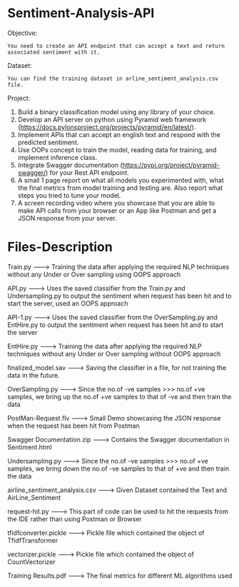 # Sentiment-Analysis-API
Objective:
  
    You need to create an API endpoint that can accept a text and return associated sentiment with it.
  
Dataset:

    You can find the training dataset in arline_sentiment_analysis.csv file.
  
Project:

  1. Build a binary classification model using any library of your choice.
  2. Develop an API server on python using Pyramid web framework (https://docs.pylonsproject.org/projects/pyramid/en/latest/).
  3. Implement APIs that can accept an english text and respond with the predicted sentiment.
  4. Use OOPs concept to train the model, reading data for training, and implement inference class.
  5. Integrate Swagger documentation (https://pypi.org/project/pyramid-swagger/) for your Rest API endpoint.
  6. A small 1 page report on what all models you experimented with, what the final metrics from model training and testing are. Also report what steps you tried to     tune your model.
  7. A screen recording video where you showcase that you are able to make API calls from your browser or an App like Postman and get a JSON response from your server.

# Files-Description

Train.py ---> Training the data after applying the required NLP techniques without any Under or Over sampling using OOPS approach

API.py ---> Uses the saved classifier from the Train.py and Undersampling.py to output the sentiment when request has been hit and to start the server, used an OOPS approach

API-1.py ---> Uses the saved classifier from the OverSampling.py and EntHire.py to output the sentiment when request has been hit and to start the server

EntHire.py ---> Training the data after applying the required NLP techniques without any Under or Over sampling without OOPS approach

finalized_model.sav ---> Saving the classifier in a file, for not training the data in the future. 

OverSampling.py ---> Since the no.of -ve samples >>> no.of +ve samples, we bring up the no.of +ve samples to that of -ve and then train the data

PostMan-Request.flv ---> Small Demo showcasing the JSON response when the request has been hit from Postman

Swagger Documentation.zip ---> Contains the Swagger documentation in Sentiment.html

Undersampling.py ---> Since the no.of -ve samples >>> no.of +ve samples, we bring down the no.of -ve samples to that of +ve and then train the data

airline_sentiment_analysis.csv ---> Given Dataset contained the Text and AirLine_Sentiment

request-hit.py ---> This part of code can be used to hit the requests from the IDE rather than using Postman or Browser 

tfidfconverter.pickle ---> Pickle file which contained the object of TfidfTransformer

vectorizer.pickle ---> Pickle file which contained the object of CountVectorizer

Training Results.pdf ---> The final metrics for different ML algorithms used
